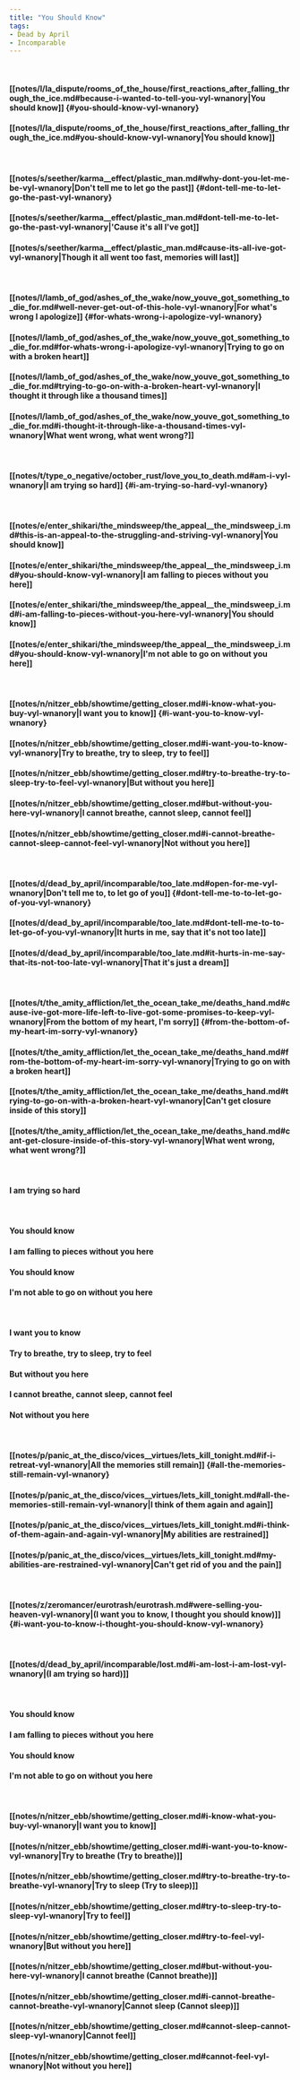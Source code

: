 ```yaml
---
title: "You Should Know"
tags:
- Dead by April
- Incomparable
---
```

&nbsp;
#### [[notes/l/la_dispute/rooms_of_the_house/first_reactions_after_falling_through_the_ice.md#because-i-wanted-to-tell-you-vyl-wnanory|You should know]] {#you-should-know-vyl-wnanory}
#### [[notes/l/la_dispute/rooms_of_the_house/first_reactions_after_falling_through_the_ice.md#you-should-know-vyl-wnanory|You should know]]
&nbsp;
#### [[notes/s/seether/karma__effect/plastic_man.md#why-dont-you-let-me-be-vyl-wnanory|Don't tell me to let go the past]] {#dont-tell-me-to-let-go-the-past-vyl-wnanory}
#### [[notes/s/seether/karma__effect/plastic_man.md#dont-tell-me-to-let-go-the-past-vyl-wnanory|'Cause it's all I've got]]
#### [[notes/s/seether/karma__effect/plastic_man.md#cause-its-all-ive-got-vyl-wnanory|Though it all went too fast, memories will last]]
&nbsp;
#### [[notes/l/lamb_of_god/ashes_of_the_wake/now_youve_got_something_to_die_for.md#well-never-get-out-of-this-hole-vyl-wnanory|For what's wrong I apologize]] {#for-whats-wrong-i-apologize-vyl-wnanory}
#### [[notes/l/lamb_of_god/ashes_of_the_wake/now_youve_got_something_to_die_for.md#for-whats-wrong-i-apologize-vyl-wnanory|Trying to go on with a broken heart]]
#### [[notes/l/lamb_of_god/ashes_of_the_wake/now_youve_got_something_to_die_for.md#trying-to-go-on-with-a-broken-heart-vyl-wnanory|I thought it through like a thousand times]]
#### [[notes/l/lamb_of_god/ashes_of_the_wake/now_youve_got_something_to_die_for.md#i-thought-it-through-like-a-thousand-times-vyl-wnanory|What went wrong, what went wrong?]]
&nbsp;
#### [[notes/t/type_o_negative/october_rust/love_you_to_death.md#am-i-vyl-wnanory|I am trying so hard]] {#i-am-trying-so-hard-vyl-wnanory}
&nbsp;
#### [[notes/e/enter_shikari/the_mindsweep/the_appeal__the_mindsweep_i.md#this-is-an-appeal-to-the-struggling-and-striving-vyl-wnanory|You should know]]
#### [[notes/e/enter_shikari/the_mindsweep/the_appeal__the_mindsweep_i.md#you-should-know-vyl-wnanory|I am falling to pieces without you here]]
#### [[notes/e/enter_shikari/the_mindsweep/the_appeal__the_mindsweep_i.md#i-am-falling-to-pieces-without-you-here-vyl-wnanory|You should know]]
#### [[notes/e/enter_shikari/the_mindsweep/the_appeal__the_mindsweep_i.md#you-should-know-vyl-wnanory|I'm not able to go on without you here]]
&nbsp;
#### [[notes/n/nitzer_ebb/showtime/getting_closer.md#i-know-what-you-buy-vyl-wnanory|I want you to know]] {#i-want-you-to-know-vyl-wnanory}
#### [[notes/n/nitzer_ebb/showtime/getting_closer.md#i-want-you-to-know-vyl-wnanory|Try to breathe, try to sleep, try to feel]]
#### [[notes/n/nitzer_ebb/showtime/getting_closer.md#try-to-breathe-try-to-sleep-try-to-feel-vyl-wnanory|But without you here]]
#### [[notes/n/nitzer_ebb/showtime/getting_closer.md#but-without-you-here-vyl-wnanory|I cannot breathe, cannot sleep, cannot feel]]
#### [[notes/n/nitzer_ebb/showtime/getting_closer.md#i-cannot-breathe-cannot-sleep-cannot-feel-vyl-wnanory|Not without you here]]
&nbsp;
#### [[notes/d/dead_by_april/incomparable/too_late.md#open-for-me-vyl-wnanory|Don't tell me to, to let go of you]] {#dont-tell-me-to-to-let-go-of-you-vyl-wnanory}
#### [[notes/d/dead_by_april/incomparable/too_late.md#dont-tell-me-to-to-let-go-of-you-vyl-wnanory|It hurts in me, say that it's not too late]]
#### [[notes/d/dead_by_april/incomparable/too_late.md#it-hurts-in-me-say-that-its-not-too-late-vyl-wnanory|That it's just a dream]]
&nbsp;
#### [[notes/t/the_amity_affliction/let_the_ocean_take_me/deaths_hand.md#cause-ive-got-more-life-left-to-live-got-some-promises-to-keep-vyl-wnanory|From the bottom of my heart, I'm sorry]] {#from-the-bottom-of-my-heart-im-sorry-vyl-wnanory}
#### [[notes/t/the_amity_affliction/let_the_ocean_take_me/deaths_hand.md#from-the-bottom-of-my-heart-im-sorry-vyl-wnanory|Trying to go on with a broken heart]]
#### [[notes/t/the_amity_affliction/let_the_ocean_take_me/deaths_hand.md#trying-to-go-on-with-a-broken-heart-vyl-wnanory|Can't get closure inside of this story]]
#### [[notes/t/the_amity_affliction/let_the_ocean_take_me/deaths_hand.md#cant-get-closure-inside-of-this-story-vyl-wnanory|What went wrong, what went wrong?]]
&nbsp;
#### I am trying so hard
&nbsp;
#### You should know
#### I am falling to pieces without you here
#### You should know
#### I'm not able to go on without you here
&nbsp;
#### I want you to know
#### Try to breathe, try to sleep, try to feel
#### But without you here
#### I cannot breathe, cannot sleep, cannot feel
#### Not without you here
&nbsp;
#### [[notes/p/panic_at_the_disco/vices__virtues/lets_kill_tonight.md#if-i-retreat-vyl-wnanory|All the memories still remain]] {#all-the-memories-still-remain-vyl-wnanory}
#### [[notes/p/panic_at_the_disco/vices__virtues/lets_kill_tonight.md#all-the-memories-still-remain-vyl-wnanory|I think of them again and again]]
#### [[notes/p/panic_at_the_disco/vices__virtues/lets_kill_tonight.md#i-think-of-them-again-and-again-vyl-wnanory|My abilities are restrained]]
#### [[notes/p/panic_at_the_disco/vices__virtues/lets_kill_tonight.md#my-abilities-are-restrained-vyl-wnanory|Can't get rid of you and the pain]]
&nbsp;
#### [[notes/z/zeromancer/eurotrash/eurotrash.md#were-selling-you-heaven-vyl-wnanory|(I want you to know, I thought you should know)]] {#i-want-you-to-know-i-thought-you-should-know-vyl-wnanory}
&nbsp;
#### [[notes/d/dead_by_april/incomparable/lost.md#i-am-lost-i-am-lost-vyl-wnanory|(I am trying so hard)]]
&nbsp;
#### You should know
#### I am falling to pieces without you here
#### You should know
#### I'm not able to go on without you here
&nbsp;
#### [[notes/n/nitzer_ebb/showtime/getting_closer.md#i-know-what-you-buy-vyl-wnanory|I want you to know]]
#### [[notes/n/nitzer_ebb/showtime/getting_closer.md#i-want-you-to-know-vyl-wnanory|Try to breathe (Try to breathe)]]
#### [[notes/n/nitzer_ebb/showtime/getting_closer.md#try-to-breathe-try-to-breathe-vyl-wnanory|Try to sleep (Try to sleep)]]
#### [[notes/n/nitzer_ebb/showtime/getting_closer.md#try-to-sleep-try-to-sleep-vyl-wnanory|Try to feel]]
#### [[notes/n/nitzer_ebb/showtime/getting_closer.md#try-to-feel-vyl-wnanory|But without you here]]
#### [[notes/n/nitzer_ebb/showtime/getting_closer.md#but-without-you-here-vyl-wnanory|I cannot breathe (Cannot breathe)]]
#### [[notes/n/nitzer_ebb/showtime/getting_closer.md#i-cannot-breathe-cannot-breathe-vyl-wnanory|Cannot sleep (Cannot sleep)]]
#### [[notes/n/nitzer_ebb/showtime/getting_closer.md#cannot-sleep-cannot-sleep-vyl-wnanory|Cannot feel]]
#### [[notes/n/nitzer_ebb/showtime/getting_closer.md#cannot-feel-vyl-wnanory|Not without you here]]
